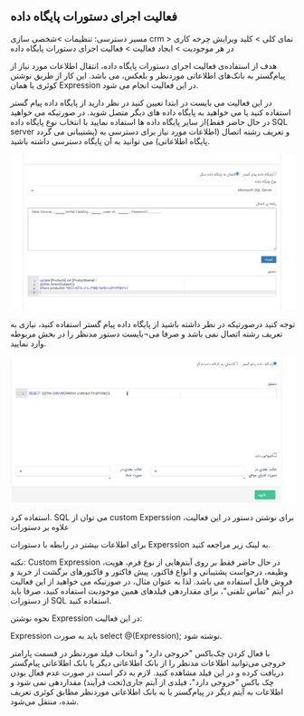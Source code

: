 ## فعالیت اجرای دستورات پایگاه داده

مسیر دسترسی: تنظیمات >شخصی سازی crm > نمای کلی > کلید ویرایش چرخه کاری در هر موجودیت > ایجاد فعالیت > فعالیت اجرای دستورات پایگاه داده

هدف از استفاده‌ی فعالیت اجرای دستورات پایگاه داده، انتقال اطلاعات مورد نیاز از پیام‌گستر به بانک‌های اطلاعاتی موردنظر و بلعکس، می باشد. این کار از طریق نوشتن کوئری یا همان Expression در این فعالیت انجام می شود.

در این فعالیت می بایست در ابتدا تعیین کنید در نظر دارید از پایگاه داده پیام گستر استفاده کنید یا می خواهید به پایگاه داده های دیگر متصل شوید. در صورتیکه می خواهید از سایر پایگاه داده ها استفاده نمایید با انتخاب نوع پایگاه داده(در حال حاضر فقط SQL server  پشتیبانی می گردد) و تعریف رشته اتصال (اطلاعات مورد نیاز برای دسترسی به پایگاه اطلاعاتی) می توانید به آن پایگاه دسترسی داشته باشید.

![](exp1.jpg)

توجه کنید درصورتیکه در نظر داشته باشید از پایگاه داده پیام گستر استفاده کنید، نیازی به تعریف رشته اتصال نمی باشد و صرفا می¬بایست دستور مدنظر را در بخش مربوطه وارد نمایید.

![](exp2.jpg)

استفاده کرد. SQL  می توان از custom Experssion برای نوشتن دستور در این فعالیت، علاوه بر دستورات

برای اطلاعات بیشتر در رابطه با دستورات Experssion به لینک زیر مراجعه کنید.

نکته: Custom Expression در حال حاضر فقط بر روی آیتم‌هایی از نوع فرم، هویت، وظیفه، درخواست پشتیبانی و انواع فاکتور، پیش فاکتور و فاکتورهای برگشت از خرید و فروش قابل استفاده می باشد. لذا به عنوان مثال، در صورتیکه می خواهید از این فعالیت در آیتم "تماس تلفنی"، برای مقداردهی فیلدهای همین موجودیت استفاده کنید، صرفا باید از دستورات SQL استفاده کنید.

نحوه نوشتن Expression در این فعالیت:

Expression باید به صورت select @(Expression); نوشته شود.

با فعال کردن چک‌باکس "خروجی دارد" و انتخاب فیلد موردنظر در قسمت پارامتر خروجی می‌توانید اطلاعات مدنظر را از بانک اطلاعاتی دیگر یا بانک اطلاعاتی پیام‌گستر دریافت کرده و در این فیلد مشاهده کنید.
لازم به ذکر است در صورت عدم فعال بودن چک باکس "خروجی دارد"، فیلدی از آیتم جاری(تحت فرآیند) مقداردهی نمی شود و اطلاعات به آیتم دیگر در پیام‌گستر یا به بانک اطلاعاتی موردنظر مطابق کوئری تعریف شده، منتقل می‌شود. 
